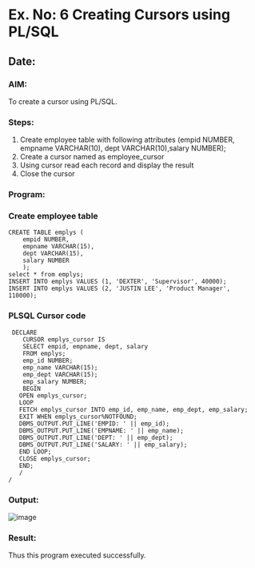 # Ex. No: 6 Creating Cursors using PL/SQL
## Date: 

### AIM: 
To create a cursor using PL/SQL.

### Steps:
1. Create employee table with following attributes (empid NUMBER, empname VARCHAR(10), dept VARCHAR(10),salary NUMBER);
2. Create a cursor named as employee_cursor
3. Using cursor read each record and display the result
4. Close the cursor

### Program:
### Create employee table
```
CREATE TABLE emplys (
    empid NUMBER,
    empname VARCHAR(15),
    dept VARCHAR(15),
    salary NUMBER
    );
select * from emplys;
INSERT INTO emplys VALUES (1, 'DEXTER', 'Supervisor', 40000);
INSERT INTO emplys VALUES (2, 'JUSTIN LEE', 'Product Manager', 110000);
```
### PLSQL Cursor code
```
 DECLARE
    CURSOR emplys_cursor IS
    SELECT empid, empname, dept, salary
    FROM emplys;
    emp_id NUMBER;
    emp_name VARCHAR(15);
    emp_dept VARCHAR(15);
    emp_salary NUMBER;
    BEGIN
   OPEN emplys_cursor;
   LOOP
   FETCH emplys_cursor INTO emp_id, emp_name, emp_dept, emp_salary;
   EXIT WHEN emplys_cursor%NOTFOUND;
   DBMS_OUTPUT.PUT_LINE('EMPID: ' || emp_id);
   DBMS_OUTPUT.PUT_LINE('EMPNAME: ' || emp_name);
   DBMS_OUTPUT.PUT_LINE('DEPT: ' || emp_dept);
   DBMS_OUTPUT.PUT_LINE('SALARY: ' || emp_salary);
   END LOOP;
   CLOSE emplys_cursor;
   END;
   /
/
```
### Output:
![image](https://github.com/Prakashmathi2004/Ex-no-6-Creating-Cursors-using-PL-SQL/assets/118350045/70394afb-de0b-4bb0-8f29-e279c61bf80b)

### Result:
Thus this program executed successfully.
